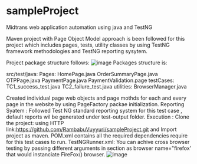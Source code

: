 # sampleProject
Midtrans web application automation using java and TestNG

Maven project with Page Object Model approach is been followed for this project which includes pages, tests, utility classes by using TestNG framework methodologies and TestNG reporting sysytem.

Project package structure follows:
![image](https://user-images.githubusercontent.com/45011356/118628983-c5946880-b7ea-11eb-934d-735a47b3361d.png)
Packages structure is:

src/test/java:
             Pages:
                   HomePage.java
                   OrderSummaryPage.java
                   OTPPage.java
                   PaymentPage.java
                   PaymentValidation.page
             testCases:
                   TC1_success_test.java
                   TC2_failure_test.java
             utilities:
                   BrowserManager.java
                   
                   
Created individual page web objects and page mothds for each and every page in the website by using PageFactory packae initialization.
Reporting Syatem : Followed Test NG standard reporting system for this test case , default reports wil be generated under test-output folder.
Execution :
Clone the project:
using HTTP link:https://github.com/RambabuVuyyuri/sampleProject.git
and Import project as maven.
POM.xml contains all the required dependencies require for this test cases to run.
TestNGRunner.xml:
You can achive cross browser testing by passing different arguments in <parameter>section as browser name="firefox' that would instanciate FireFox() browser.
  ![image](https://user-images.githubusercontent.com/45011356/118630749-73544700-b7ec-11eb-87aa-2730ba37d83b.png)

                       
